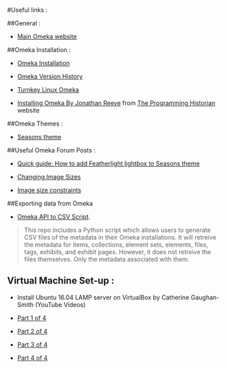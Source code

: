 #Useful links :

##General :

* [Main Omeka website](http://omeka.org/)

##Omeka Installation :

* [Omeka Installation](https://omeka.org/codex/Installation)

* [Omeka Version History](http://omeka.org/codex/Version_History)

* [Turnkey Linux Omeka](https://www.turnkeylinux.org/omeka)

* [Installing Omeka By Jonathan Reeve](http://programminghistorian.org/lessons/installing-omeka) from  [The Programming Historian](http://programminghistorian.org/) website

##Omeka Themes :

* [Seasons theme](http://omeka.org/add-ons/themes/seasons/)

##Useful Omeka Forum Posts :

* [Quick guide: How to add Featherlight lightbox to Seasons theme](http://omeka.org/forums-legacy/topic/quick-guide-how-to-add-featherlight-lightbox-to-seasons-theme)

* [Changing Image Sizes](http://omeka.org/forums-legacy/topic/changing-image-sizes)

* [Image size constraints](http://omeka.org/forums-legacy/topic/image-size-constraints)

##Exporting data from Omeka

* [Omeka API to CSV Script](https://github.com/omeka/PythonOmekaApiToCsv). 

>This repo includes a Python script which allows users to generate CSV files of the metadata in their Omeka installations. It will retreive the metadata for items, collections, element sets, elements, files, tags, exhibits, and exhibit pages. However, it does not retreive the files themselves. Only the metadata associated with them.

## Virtual Machine Set-up :

* Install Ubuntu 16.04 LAMP server on VirtualBox by Catherine Gaughan-Smith \(YouTube Videos\)

* [Part 1 of 4](https://www.youtube.com/watch?v=dJwSgypywB4)

* [Part 2 of 4](https://www.youtube.com/watch?v=PT20hHV9l-8)

* [Part 3 of 4](https://www.youtube.com/watch?v=aC0bAJWm8wo)

* [Part 4 of 4](https://www.youtube.com/watch?v=toD45fK6slA&t=777s)


